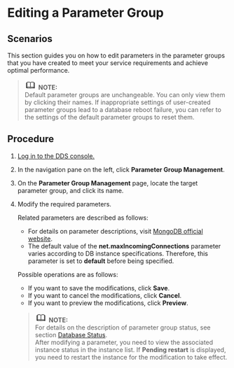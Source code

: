 # Editing a Parameter Group<a name="en-us_topic_configuration"></a>

## **Scenarios**<a name="section61774358144918"></a>

This section guides you on how to edit parameters in the parameter groups that you have created to meet your service requirements and achieve optimal performance.

>![](public_sys-resources/icon-note.gif) **NOTE:**   
>Default parameter groups are unchangeable. You can only view them by clicking their names. If inappropriate settings of user-created parameter groups lead to a database reboot failure, you can refer to the settings of the default parameter groups to reset them.  

## Procedure<a name="section30073268144833"></a>

1.  [Log in to the DDS console.](logging-in-to-the-dds-console.md)
2.  In the navigation pane on the left, click  **Parameter Group Management**.
3.  On the  **Parameter Group Management**  page, locate the target parameter group, and click its name.
4.  Modify the required parameters.

    Related parameters are described as follows:

    -   For details on parameter descriptions, visit  [MongoDB official website](https://docs.mongodb.com/v3.2/reference/parameters/).
    -   The default value of the  **net.maxIncomingConnections**  parameter varies according to DB instance specifications. Therefore, this parameter is set to  **default**  before being specified.

    Possible operations are as follows:

    -   If you want to save the modifications, click  **Save**.
    -   If you want to cancel the modifications, click  **Cancel**.
    -   If you want to preview the modifications, click  **Preview**.

    >![](public_sys-resources/icon-note.gif) **NOTE:**   
    >For details on the description of parameter group status, see section  [Database Status](database-status.md).  
    >After modifying a parameter, you need to view the associated instance status in the instance list. If  **Pending restart**  is displayed, you need to restart the instance for the modification to take effect.  



